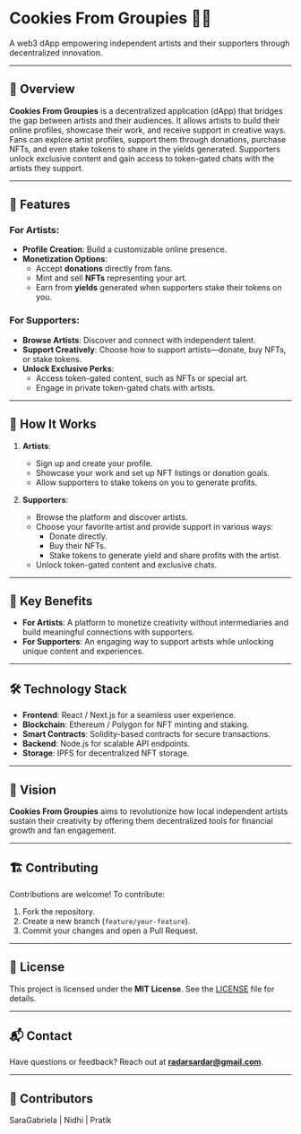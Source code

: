 # Cookies From Groupies 🍪🎨  
A web3 dApp empowering independent artists and their supporters through decentralized innovation.

---

## 📖 Overview  
**Cookies From Groupies** is a decentralized application (dApp) that bridges the gap between artists and their audiences. It allows artists to build their online profiles, showcase their work, and receive support in creative ways. Fans can explore artist profiles, support them through donations, purchase NFTs, and even stake tokens to share in the yields generated. Supporters unlock exclusive content and gain access to token-gated chats with the artists they support.

---

## 🎨 Features  

### For Artists:  
- **Profile Creation**: Build a customizable online presence.  
- **Monetization Options**:  
  - Accept **donations** directly from fans.  
  - Mint and sell **NFTs** representing your art.  
  - Earn from **yields** generated when supporters stake their tokens on you.  

### For Supporters:  
- **Browse Artists**: Discover and connect with independent talent.  
- **Support Creatively**: Choose how to support artists—donate, buy NFTs, or stake tokens.  
- **Unlock Exclusive Perks**:  
  - Access token-gated content, such as NFTs or special art.  
  - Engage in private token-gated chats with artists.  

---

## 🚀 How It Works  

1. **Artists**:  
   - Sign up and create your profile.  
   - Showcase your work and set up NFT listings or donation goals.  
   - Allow supporters to stake tokens on you to generate profits.

2. **Supporters**:  
   - Browse the platform and discover artists.  
   - Choose your favorite artist and provide support in various ways:
     - Donate directly.  
     - Buy their NFTs.  
     - Stake tokens to generate yield and share profits with the artist.  
   - Unlock token-gated content and exclusive chats.  

---

## 📌 Key Benefits  

- **For Artists**: A platform to monetize creativity without intermediaries and build meaningful connections with supporters.  
- **For Supporters**: An engaging way to support artists while unlocking unique content and experiences.  

---

## 🛠️ Technology Stack  
- **Frontend**: React / Next.js for a seamless user experience.  
- **Blockchain**: Ethereum / Polygon for NFT minting and staking.  
- **Smart Contracts**: Solidity-based contracts for secure transactions.  
- **Backend**: Node.js for scalable API endpoints.  
- **Storage**: IPFS for decentralized NFT storage.  

---

## 🎯 Vision  
**Cookies From Groupies** aims to revolutionize how local independent artists sustain their creativity by offering them decentralized tools for financial growth and fan engagement.

---

## 🏗️ Contributing  
Contributions are welcome! To contribute:  
1. Fork the repository.  
2. Create a new branch (`feature/your-feature`).  
3. Commit your changes and open a Pull Request.  

---

## 📄 License  
This project is licensed under the **MIT License**. See the [LICENSE](LICENSE) file for details.

---

## 📬 Contact  
Have questions or feedback? Reach out at **radarsardar@gmail.com**.

---

## 🤝 Contributors

SaraGabriela | Nidhi | Pratik

